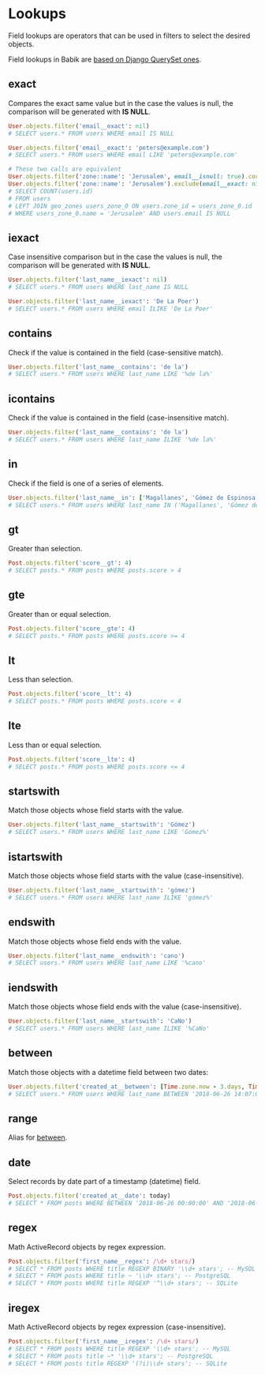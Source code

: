 # Lookups

Field lookups are operators that can be used in filters to select the desired
objects.

Field lookups in Babik are [based on Django QuerySet ones](https://docs.djangoproject.com/en/2.0/ref/models/querysets/#field-lookups).

## exact

Compares the exact same value but in the case the values is null, the comparison
will be generated with **IS NULL**.

```ruby
User.objects.filter('email__exact': nil)
# SELECT users.* FROM users WHERE email IS NULL

User.objects.filter('email__exact': 'peters@example.com')
# SELECT users.* FROM users WHERE email LIKE 'peters@example.com'
```

```ruby
# These two calls are equivalent
User.objects.filter('zone::name': 'Jerusalem', email__isnull: true).count
User.objects.filter('zone::name': 'Jerusalem').exclude(email__exact: nil).count
# SELECT COUNT(users.id)
# FROM users
# LEFT JOIN geo_zones users_zone_0 ON users.zone_id = users_zone_0.id
# WHERE users_zone_0.name = 'Jerusalem' AND users.email IS NULL
```

## iexact

Case insensitive comparison but in the case the values is null, the comparison
will be generated with **IS NULL**.

```ruby
User.objects.filter('last_name__iexact': nil)
# SELECT users.* FROM users WHERE last_name IS NULL

User.objects.filter('last_name__iexact': 'De La Poer')
# SELECT users.* FROM users WHERE email ILIKE 'De La Poer'
```

## contains

Check if the value is contained in the field (case-sensitive match).

```ruby
User.objects.filter('last_name__contains': 'de la')
# SELECT users.* FROM users WHERE last_name LIKE '%de la%'
```

## icontains

Check if the value is contained in the field (case-insensitive match).

```ruby
User.objects.filter('last_name__contains': 'de la')
# SELECT users.* FROM users WHERE last_name ILIKE '%de la%'
```

## in

Check if the field is one of a series of elements.

```ruby
User.objects.filter('last_name__in': ['Magallanes', 'Gómez de Espinosa', 'Elcano'])
# SELECT users.* FROM users WHERE last_name IN ('Magallanes', 'Gómez de Espinosa', 'Elcano')
```

## gt

Greater than selection.

```ruby
Post.objects.filter('score__gt': 4)
# SELECT posts.* FROM posts WHERE posts.score > 4
```

## gte

Greater than or equal selection.

```ruby
Post.objects.filter('score__gte': 4)
# SELECT posts.* FROM posts WHERE posts.score >= 4
```

## lt

Less than selection.

```ruby
Post.objects.filter('score__lt': 4)
# SELECT posts.* FROM posts WHERE posts.score < 4
```

## lte

Less than or equal selection.

```ruby
Post.objects.filter('score__lte': 4)
# SELECT posts.* FROM posts WHERE posts.score <= 4
```

## startswith

Match those objects whose field starts with the value.

```ruby
User.objects.filter('last_name__startswith': 'Gómez')
# SELECT users.* FROM users WHERE last_name LIKE 'Gómez%'
```

## istartswith

Match those objects whose field starts with the value (case-insensitive).

```ruby
User.objects.filter('last_name__startswith': 'gómez')
# SELECT users.* FROM users WHERE last_name ILIKE 'gómez%'
```

## endswith

Match those objects whose field ends with the value.

```ruby
User.objects.filter('last_name__endswith': 'cano')
# SELECT users.* FROM users WHERE last_name LIKE '%cano'
```

## iendswith

Match those objects whose field ends with the value (case-insensitive).

```ruby
User.objects.filter('last_name__startswith': 'CaNo')
# SELECT users.* FROM users WHERE last_name ILIKE '%CaNo'
```

## between

Match those objects with a datetime field between two dates:

```ruby
User.objects.filter('created_at__between': [Time.zone.now - 3.days, Time.zone.now])
# SELECT users.* FROM users WHERE last_name BETWEEN '2018-06-26 14:07:00' AND '2018-06-29 14:07:00'
```

## range

Alias for [between](#between).

## date

Select records by date part of a timestamp (datetime) field.

```ruby
Post.objects.filter('created_at__date': today)
# SELECT * FROM posts WHERE BETWEEN '2018-06-26 00:00:00' AND '2018-06-26 23:59:59'

```

## regex

Math ActiveRecord objects by regex expression.

```ruby
Post.objects.filter('first_name__regex': /\d+ stars/)
# SELECT * FROM posts WHERE title REGEXP BINARY '\\d+ stars'; -- MySQL
# SELECT * FROM posts WHERE title ~ '\\d+ stars'; -- PostgreSQL
# SELECT * FROM posts WHERE title REGEXP '^\\d+ stars'; -- SQLite
```

## iregex

Math ActiveRecord objects by regex expression (case-insensitive).

```ruby
Post.objects.filter('first_name__iregex': /\d+ stars/)
# SELECT * FROM posts WHERE title REGEXP '\\d+ stars'; -- MySQL
# SELECT * FROM posts title ~* '\\d+ stars'; -- PostgreSQL
# SELECT * FROM posts title REGEXP '(?i)\\d+ stars'; -- SQLite
```